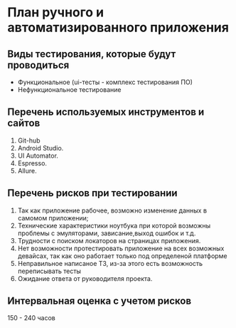 # План ручного и автоматизированного приложения 

## Виды тестирования, которые будут проводиться
* Функциональное (ui-тесты - комплекс тестирования ПО)
* Нефункциональное тестирование 

## Перечень  используемых инструментов и сайтов

1. Git-hub 
2. Android Studio.
3. UI Automator. 
4. Espresso.
5. Allure.

## Перечень рисков при тестировании

1. Так как приложение рабочее, возможно изменение данных в самомом приложении;
2. Технические характеристики ноутбука при которой возможны проблемы с эмуляторами, зависание,выход ошибок и т.д.
3. Трудности с поиском локаторов на страницах приложения.
4. Нет возможности протестировать приложение на всех возможных девайсах, так как оно работает только под определеной платформе
5. Неправильное написаное ТЗ, из-за этого есть возможность переписывать тесты
6. Ожидание ответа от руководителя проекта.


## Интервальная оценка с учетом рисков

150 - 240 часов


